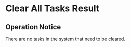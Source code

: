 # Clear All Tasks Result

## Operation Notice

There are no tasks in the system that need to be cleared.
